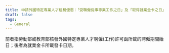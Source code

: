 ```yaml
---
title: 申請外國特定專業人才租稅優惠：「受聘僱從事專業工作之日」及「取得就業金卡之日」指什麼時間點?
draft: false
tags:
  - General
---
```

前者指勞動部或教育部核發外國特定專業人才聘僱(工作)許可函所載的聘僱期間始日；後者為就業金卡所載發卡日期。